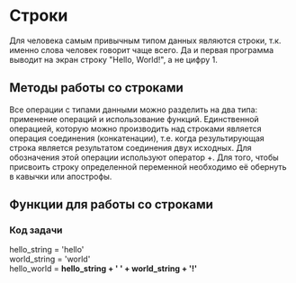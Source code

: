 # Строки
Для человека самым привычным типом данных являются строки, т.к. именно слова человек говорит чаще всего. Да и первая программа выводит на экран строку "Hello, World!", а не цифру 1.  
## Методы работы со строками
Все операции с типами данными можно разделить на два типа: применение операций и использование функций. Единственной операцией, которую можно производить над строками является операция соединения (конкатенации), т.е. когда результирующая строка является результатом соединения двух исходных. Для обозначения этой операции используют оператор +.
Для того, чтобы присвоить строку определенной переменной необходимо её обернуть в кавычки или апострофы.
## Функции для работы со строками 


### Код задачи
hello_string = 'hello'  
world_string = 'world'  
hello_world = **hello_string + ' ' + world_string + '!'**